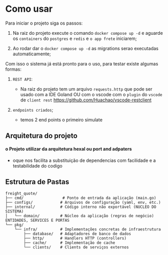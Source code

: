 

# Como usar

Para iniciar o projeto siga os passos:

1. Na raiz do projeto execute o comando `docker compose up -d` e aguarde os `containers` do `postgres` e `redis` e `o app frete` iniciarem;

2. Ao rodar dar o `docker compose up -d` as migrations serao executadas automaticamente;


Com isso o sistema já está pronto para o uso, para testar existe algumas formas:

1. `REST API`:
    - Na raiz do projeto tem um arquivo `requests.http` que pode ser usado com a IDE Goland OU com o vscode com o `plugin` do `vscode` de `client rest` https://github.com/Huachao/vscode-restclient

2. `endpoints criados`;
   - temos 2 end points o primeiro simulate

## Arquitetura do projeto
#### o Projeto utilizar da arquitetura hexal ou port and adpaters
- oque nos facilita a substituição de dependencias com facilidade e a testabilidade do codigo




## Estrutura de Pastas

```
freight_quote/
├── cmd/                 # Ponto de entrada da aplicação (main.go)
├── configs/            # Arquivos de configuração (yaml, env, etc.)
├── internal/           # Código interno não exportável (NUCLEO DO SISTEMA)
│   └── domain/         # Núcleo da aplicação (regras de negócio) ENTIDADES, SERVICES E PORTAS     
└── pkg/
    └── infra/          # Implementações concretas de infraestrutura
        ├── database/   # Adaptadores de banco de dados
        ├── http/       # Handlers HTTP (controllers)
        ├── cache/      # Implementação de cache
        └── clients/    # Clients de serviços externos
```

